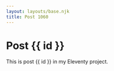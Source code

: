```yaml
---
layout: layouts/base.njk
title: Post 1060
---
```


# Post {{ id }}

This is post {{ id }} in my Eleventy project.
